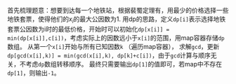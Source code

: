 
首先梳理题意：想要到达每一个地铁站，根据裴蜀定理有，用最少的价格选择一些地铁套票，使得他们的$x_i$的最大公因数为1.
用dp的思路，定义`dp[i]`表示选择地铁套票公因数为i时的最低价格，开始时可以初始化`dp[x[i]] = min(dp[x[i]],c[i])`，考虑实际上的因数远小于`x[i]`的范围，用map容器存储`dp`数组。
从第一个`x[i]`开始与所有已知因数`k` （遍历map容器）， 求解`gcd`，更新`dp[gcd(x[i],k)] = min(gcd(x[i],k), dp[k]+c[i])`，由于`gcd`计算与顺序无关，不考虑`dp`数组转移顺序。
最终只需要输出`dp[1]`的值即可，若map中不存在`dp[1]`，则输出`-1`。